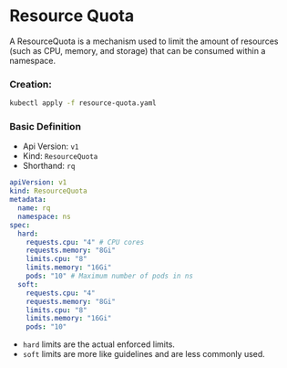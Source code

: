 # Resource Quota

A ResourceQuota is a mechanism used to limit the amount of resources (such as CPU, memory, and storage) that can be consumed within a namespace.

### Creation:

```bash
kubectl apply -f resource-quota.yaml
```

### Basic Definition

- Api Version: `v1`
- Kind: `ResourceQuota`
- Shorthand: `rq`

```yaml
apiVersion: v1
kind: ResourceQuota
metadata:
  name: rq
  namespace: ns
spec:
  hard:
    requests.cpu: "4" # CPU cores
    requests.memory: "8Gi"
    limits.cpu: "8"
    limits.memory: "16Gi"
    pods: "10" # Maximum number of pods in ns
  soft:
    requests.cpu: "4"
    requests.memory: "8Gi"
    limits.cpu: "8"
    limits.memory: "16Gi"
    pods: "10"
```

- `hard` limits are the actual enforced limits.
- `soft` limits are more like guidelines and are less commonly used.
